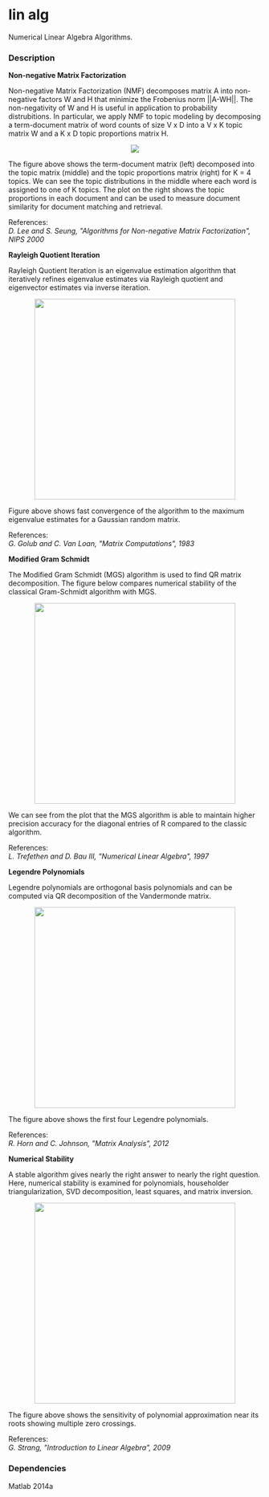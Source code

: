 # lin alg
Numerical Linear Algebra Algorithms.

### Description

**Non-negative Matrix Factorization**

Non-negative Matrix Factorization (NMF) decomposes matrix A into non-negative factors W and H that minimize the Frobenius norm ||A-WH||. The non-negativity of W and H is useful in application to probability distrubitions. In particular, we apply NMF to topic modeling by decomposing a term-document matrix of word counts of size V x D into a V x K topic matrix W and a K x D topic proportions matrix H.

<p align="center">
<img src="https://github.com/vsmolyakov/lin_alg/blob/master/figures/nmf_merged.png" />
</p>

The figure above shows the term-document matrix (left) decomposed into the topic matrix (middle) and the topic proportions matrix (right) for K = 4 topics. We can see the topic distributions in the middle where each word is assigned to one of K topics. The plot on the right shows the topic proportions in each document and can be used to measure document similarity for document matching and retrieval.

References:  
*D. Lee and S. Seung, "Algorithms for Non-negative Matrix Factorization", NIPS 2000*  

**Rayleigh Quotient Iteration**

Rayleigh Quotient Iteration is an eigenvalue estimation algorithm that iteratively refines eigenvalue estimates via Rayleigh quotient and eigenvector estimates via inverse iteration.

<p align="center">
<img src="https://github.com/vsmolyakov/lin_alg/blob/master/figures/rayleigh_quotient.png" width = "400" />
</p>

Figure above shows fast convergence of the algorithm to the maximum eigenvalue estimates for a Gaussian random matrix.

References:  
*G. Golub and C. Van Loan, "Matrix Computations", 1983*  


**Modified Gram Schmidt**

The Modified Gram Schmidt (MGS) algorithm is used to find QR matrix decomposition. The figure below compares numerical stability of the classical Gram-Schmidt algorithm with MGS.

<p align="center">
<img src="https://github.com/vsmolyakov/lin_alg/blob/master/figures/gram_schmidt.png" width = "400" />
</p>

We can see from the plot that the MGS algorithm is able to maintain higher precision accuracy for the diagonal entries of R compared to the classic algorithm.

References:  
*L. Trefethen and D. Bau III, "Numerical Linear Algebra", 1997*

**Legendre Polynomials**

Legendre polynomials are orthogonal basis polynomials and can be computed via QR decomposition of the Vandermonde matrix.

<p align="center">
<img src="https://github.com/vsmolyakov/lin_alg/blob/master/figures/legendre_poly.png" width = "400" />
</p>

The figure above shows the first four Legendre polynomials.

References:  
*R. Horn and C. Johnson, "Matrix Analysis", 2012*  

**Numerical Stability**

A stable algorithm gives nearly the right answer to nearly the right question. Here, numerical stability is examined for polynomials, householder triangularization, SVD decomposition, least squares, and matrix inversion.

<p align="center">
<img src="https://github.com/vsmolyakov/lin_alg/blob/master/figures/numerical_stability.png" width = "400" />
</p>

The figure above shows the sensitivity of polynomial approximation near its roots showing multiple zero crossings.

References:  
*G. Strang, "Introduction to Linear Algebra", 2009*
 
### Dependencies

Matlab 2014a
